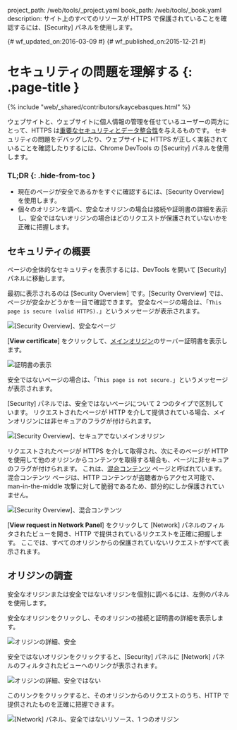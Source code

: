 project_path: /web/tools/_project.yaml
book_path: /web/tools/_book.yaml
description: サイト上のすべてのリソースが HTTPS で保護されていることを確認するには、[Security] パネルを使用します。

{# wf_updated_on:2016-03-09 #}
{# wf_published_on:2015-12-21 #}

# セキュリティの問題を理解する {: .page-title }

{% include "web/_shared/contributors/kaycebasques.html" %}

ウェブサイトと、ウェブサイトに個人情報の管理を任せているユーザーの両方にとって、HTTPS は[重要なセキュリティとデータ整合性][why-https]を与えるものです。
セキュリティの問題をデバッグしたり、ウェブサイトに HTTPS が正しく実装されていることを確認したりするには、Chrome DevTools の [Security] パネルを使用します。

### TL;DR {: .hide-from-toc }

- 現在のページが安全であるかをすぐに確認するには、[Security Overview] を使用します。
- 個々のオリジンを調べ、安全なオリジンの場合は接続や証明書の詳細を表示し、安全ではないオリジンの場合はどのリクエストが保護されていないかを正確に把握します。

## セキュリティの概要

ページの全体的なセキュリティを表示するには、DevTools を開いて [Security] パネルに移動します。

最初に表示されるのは [Security Overview] です。[Security Overview] では、ページが安全かどうかを一目で確認できます。
安全なページの場合は、「`This page is secure (valid HTTPS).`」というメッセージが表示されます。

![[Security Overview]、安全なページ](images/overview-secure.png)

[**View certificate**] をクリックして、[メインオリジン](https://en.wikipedia.org/wiki/Same-origin_policy)のサーバー証明書を表示します。

![証明書の表示](images/view-certificate.png)

安全ではないページの場合は、「`This page is not secure.`」というメッセージが表示されます。

[Security] パネルでは、安全ではないページについて 2 つのタイプで区別しています。
リクエストされたページが HTTP を介して提供されている場合、メインオリジンには非セキュアのフラグが付けられます。

![[Security Overview]、セキュアでないメインオリジン](images/overview-non-secure.png)

リクエストされたページが HTTPS を介して取得され、次にそのページが HTTP を使用して他のオリジンからコンテンツを取得する場合も、ページに非セキュアのフラグが付けられます。
これは、[混合コンテンツ][mixed-content] ページと呼ばれています。
混合コンテンツ ページは、HTTP コンテンツが盗聴者からアクセス可能で、man-in-the-middle 攻撃に対して脆弱であるため、部分的にしか保護されていません。

![[Security Overview]、混合コンテンツ](images/overview-mixed.png)

[**View request in Network Panel**] をクリックして [Network] パネルのフィルタされたビューを開き、HTTP で提供されているリクエストを正確に把握します。
ここでは、すべてのオリジンからの保護されていないリクエストがすべて表示されます。

## オリジンの調査

安全なオリジンまたは安全ではないオリジンを個別に調べるには、左側のパネルを使用します。

安全なオリジンをクリックし、そのオリジンの接続と証明書の詳細を表示します。

![オリジンの詳細、安全](images/origin-detail-secure.png)

安全ではないオリジンをクリックすると、[Security] パネルに [Network] パネルのフィルタされたビューへのリンクが表示されます。

![オリジンの詳細、安全ではない](images/origin-detail-non-secure.png)

このリンクをクリックすると、そのオリジンからのリクエストのうち、HTTP で提供されたものを正確に把握できます。

![[Network] パネル、安全ではないリソース、1 つのオリジン](images/network-one.png)

[mixed-content]: https://developers.google.com/web/fundamentals/security/prevent-mixed-content/what-is-mixed-content
[why-https]: https://developers.google.com/web/fundamentals/security/encrypt-in-transit/why-https
